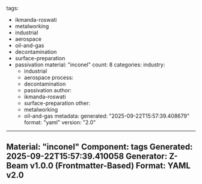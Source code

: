 tags:
  - ikmanda-roswati
  - metalworking
  - industrial
  - aerospace
  - oil-and-gas
  - decontamination
  - surface-preparation
  - passivation
material: "inconel"
count: 8
categories:
  industry:
    - industrial
    - aerospace
  process:
    - decontamination
    - passivation
  author:
    - ikmanda-roswati
    - surface-preparation
  other:
    - metalworking
    - oil-and-gas
metadata:
  generated: "2025-09-22T15:57:39.408679"
  format: "yaml"
  version: "2.0"

---
Material: "inconel"
Component: tags
Generated: 2025-09-22T15:57:39.410058
Generator: Z-Beam v1.0.0 (Frontmatter-Based)
Format: YAML v2.0
---